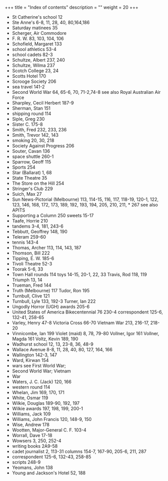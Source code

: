 +++
title = "Index of contents"
description = ""
weight = 20
+++

* St Catherine's school 12
* Ste Anne's 6-8, 11, 28, 40, 80,164,186
* Saturday matinees 35
* Scherger, Air Commodore
* F. R. W. 83, 103, 104, 106
* Schofield, Margaret 133
* school athletics 53-4
* school cadets 82-3
* Schultze, Albert 237, 240
* Schultze, Wilma 237
* Scotch College 23, 24
* Scotts Hotel 170
* Scrooge Society 206
* sea travel 141-2
* Second World War 64, 65-6, 70, 71-2,74-8 see also Royal Australian Air Force
* Sharpley, Cecil Herbert 187-9
* Sherman, Stan 151
* shipping round 114
* Siple, Greg 230
* Sister C. 175-8
* Smith, Fred 232, 233, 236
* Smith, Trevor 142, 143
* smoking 20, 30, 218
* Society Against Progress 206
* Souter, Cavan 136
* space shuttle 260-1
* Sparrow, Geoff 115
* Sports 254
* Star (Ballarat) 1, 68
* State Theatre 35
* The Store on the Hill 254
* Stringer's Club 229
* Suich, Max 27
* Sun News-Pictorial (Melbourne) 113, 114-15, 116, 117, 118-19, 120-1, 122, 123, 146, 168, 172, 173, 189, 192, 193, 194, 205, 210, 211, * 267 see also APITS
* Supporting a Column 250 sweets 15-17
* Taafe, Horrie 210
* tandems    3-4, 181, 243-6
* Tebbutt, Geoffrey 148, 190
* Teleram    259-60
* tennis    143-4
* Thomas, Archer 113, 114, 143, 187
* Thomson, Bill 222
* Tipping, E. W. 185-6
* Tivoli Theatre 52-3
* Toorak 5-6, 33
* Town Hall rounds 114 toys 14-15, 20-1, 22, 33 Travis, Rod 118, 119 Triumph 13, 14
* Trueman, Fred 144
* Truth (Melbourne) 117 Tudor, Ron 195
* Turnbull, Clive 121
* Turnbull, Lyle 133, 192-3 Turner, Ian 222
* Ungodly Horror (UGH) awards 205-6
* United States of America Bikecentennial 76 230-4 correspondent 125-6, 132-41, 258-65
* Varley, Henry 47-8 Victoria Cross 66-70 Vietnam War 213, 216-17, 218-20
* Vinnicombe, Ian 199 Violet (maid) 8, 78, 79-80 Vollner, Igor 161 Vollner, Magda 161 Voltz, Kevin 189, 190
* Wadhurst school 12, 13, 23-8, 36, 48-9
* Wallace Avenue 8-8, 11, 28, 40, 80, 127, 164, 166
* Wallington 142-3, 147
* Ward, Kirwan 154
* wars see First World War;
* Second World War; Vietnam
* War
* Waters, J. C. (Jack) 120, 166
* western round 114
* Whelan, Jim 169, 170, 171
* White, Osmar 119
* Wilkie, Douglas 189-90, 192, 197
* Wilkie awards 197, 198, 199, 200-1
* Williams, Jack 109
* Williams, John Francis 120, 148-9, 150
* Wise, Andrew 178
* Wootten, Major-General C. F. 103-4
* Worrall, Dave 17-18
* Wowsers 3, 250, 252-4 
* writing books 2A9-58 
* cadet journalist 2, 113-31 columns 154-7, 167-90, 205-6, 211, 287 
* correspondent 125-6, 132-43, 258-85
* scripts 248-9
* Yeomans, John 138
* Young and Jackson's Hotel 52, 188